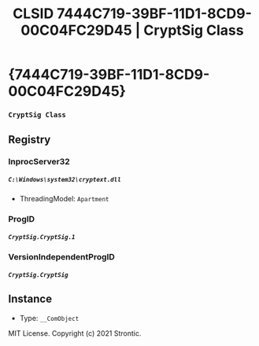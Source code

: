﻿---
title: "CLSID 7444C719-39BF-11D1-8CD9-00C04FC29D45 | CryptSig Class"
excerpt: What is COM-Object CLSID 7444C719-39BF-11D1-8CD9-00C04FC29D45?
---

# {7444C719-39BF-11D1-8CD9-00C04FC29D45}

### `CryptSig Class`

## Registry


### InprocServer32

##### `C:\Windows\system32\cryptext.dll`
* ThreadingModel: `Apartment`

### ProgID

##### `CryptSig.CryptSig.1`

### VersionIndependentProgID

##### `CryptSig.CryptSig`

## Instance

* Type: `__ComObject`

MIT License. Copyright (c) 2021 Strontic.


